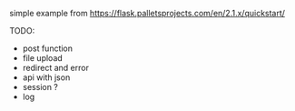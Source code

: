 simple example from https://flask.palletsprojects.com/en/2.1.x/quickstart/

TODO:
- post function
- file upload
- redirect and error
- api with json
- session ?
- log